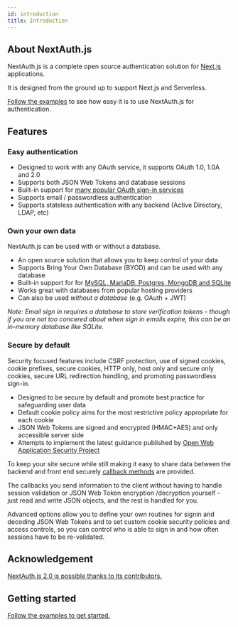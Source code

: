 ```yaml
---
id: introduction
title: Introduction
---
```


## About NextAuth.js

NextAuth.js is a complete open source authentication solution for [Next.js](http://nextjs.org/) applications.

It is designed from the ground up to support Next.js and Serverless.

[Follow the examples](/getting-started/example) to see how easy it is to use NextAuth.js for authentication.

## Features

### Easy authentication

* Designed to work with any OAuth service, it supports OAuth 1.0, 1.0A and 2.0
* Supports both JSON Web Tokens and database sessions
* Built-in support for [many popular OAuth sign-in services](/configuration/providers)
* Supports email / passwordless authentication
* Supports stateless authentication with any backend (Active Directory, LDAP, etc)

### Own your own data

NextAuth.js can be used with or without a database.

* An open source solution that allows you to keep control of your data
* Supports Bring Your Own Database (BYOD) and can be used with any database
* Built-in support for for [MySQL, MariaDB, Postgres, MongoDB and SQLite](/configuration/database)
* Works great with databases from popular hosting providers
* Can also be used *without a database* (e.g. OAuth + JWT)

*Note: Email sign in requires a database to store verification tokens - though if you are not too concered about when sign in emails expire, this can be an in-memory database like SQLite.*

### Secure by default

Security focused features include CSRF protection, use of signed cookies, cookie prefixes, secure cookies, HTTP only, host only and secure only cookies, secure URL redirection handling, and promoting passwordless sign-in.

* Designed to be secure by default and promote best practice for safeguarding user data
* Default cookie policy aims for the most restrictive policy appropriate for each cookie
* JSON Web Tokens are signed and encrypted (HMAC+AES) and only accessible server side
* Attempts to implement the latest guidance published by [Open Web Application Security Project](https://owasp.org/)

To keep your site secure while still making it easy to share data between the backend and front end securely [callback methods](/configuration/callbacks) are provided.

The callbacks you send information to the client without having to handle session validation or JSON Web Token encryption /decryption yourself - just read and write JSON objects, and the rest is handled for you.

Advanced options allow you to define your own routines for signin and decoding JSON Web Tokens and to set custom cookie security policies and access controls, so you can control who is able to sign in and how often sessions have to be re-validated. 

## Acknowledgement

[NextAuth.js 2.0 is possible thanks to its contributors.](/contributors)

## Getting started

[Follow the examples to get started.](/getting-started/example)
